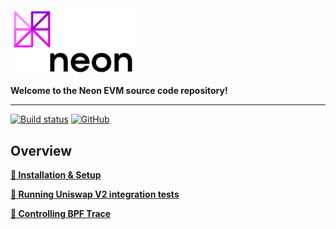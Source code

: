 
<img width="200" src="./images/neon_logo_colors.png" />

**Welcome to the Neon EVM source code repository!**  
*****  

[![Build status](https://badge.buildkite.com/264f0e74ae8aabfcf3bf3b100d32caa05360f03b21542d2c09.svg?branch=develop)](https://buildkite.com/cyberway/evm-loader)
[![GitHub](https://img.shields.io/github/license/cyberway/cyberway.svg)](https://github.com/neonlabsorg/solana/blob/master/LICENSE)


## Overview

**[🔘 Installation & Setup](https://github.com/neonlabsorg/neon-evm.docs/wiki/Local-Solana-Cluster:-Installation,-Setup-and-Tests)**

**[🔘 Running Uniswap V2 integration tests](https://github.com/neonlabsorg/neon-evm.docs/wiki/Running-Uniswap-V2-integration-tests)**

**[🔘 Controlling BPF Trace](https://github.com/neonlabsorg/neon-evm.docs/wiki/Controlling-BPF-Trace)**

